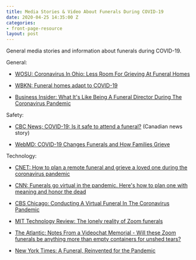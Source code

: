 ```yaml
---
title: Media Stories & Video About Funerals During COVID-19
date: 2020-04-25 14:35:00 Z
categories:
- front-page-resource
layout: post
---
```


General media stories and information about funerals during COVID-19.

General:

* [WOSU: Coronavirus In Ohio: Less Room For Grieving At Funeral Homes](https://radio.wosu.org/post/coronavirus-ohio-less-room-grieving-funeral-homes#stream/0)

* [WBKN: Funeral homes adapt to COVID-19](https://www.wkbn.com/news/coronavirus/funeral-homes-adapt-to-covid-19/)

* [Business Insider: What It's Like Being A Funeral Director During The Coronavirus Pandemic](https://www.youtube.com/watch?v=wTLAfT4w1zQ)

Safety:

* [CBC News; COVID-19: Is it safe to attend a funeral?](https://www.youtube.com/watch?v=h2Yql9kMfT0) (Canadian news story)

* [WebMD: COVID-19 Changes Funerals and How Families Grieve](https://www.webmd.com/lung/news/20200420/covid-19-changes-funerals-and-how-families-grieve)

Technology:

* [CNET: How to plan a remote funeral and grieve a loved one during the coronavirus pandemic](https://www.cnet.com/how-to/how-to-plan-a-remote-funeral-and-grieve-a-loved-one-during-the-coronavirus-pandemic/)

* [CNN: Funerals go virtual in the pandemic. Here's how to plan one with meaning and honor the dead](https://www.cnn.com/2020/04/16/health/virtual-funerals-coronavirus-wellness/index.html)


* [CBS Chicago: Conducting A Virtual Funeral In The Coronavirus Pandemic](https://www.youtube.com/watch?v=PwM1jr0U808)

* [MIT Technology Review: The lonely reality of Zoom funerals](https://www.technologyreview.com/2020/04/13/999348/covid-19-grief-zoom-funerals/)

* [The Atlantic: Notes From a Videochat Memorial - Will these Zoom funerals be anything more than empty containers for unshed tears?](https://www.theatlantic.com/family/archive/2020/04/how-can-we-mourn-properly-over-zoom/610414/)

* [New York Times: A Funeral, Reinvented for the Pandemic](https://www.nytimes.com/2020/04/24/podcasts/daily-newsletter-funerals-virus.html)